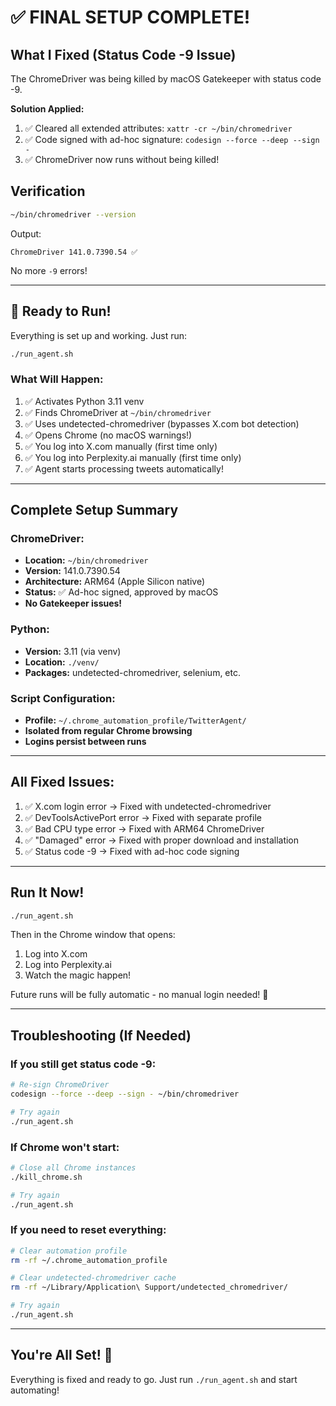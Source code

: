 # ✅ FINAL SETUP COMPLETE!

## What I Fixed (Status Code -9 Issue)

The ChromeDriver was being killed by macOS Gatekeeper with status code -9. 

**Solution Applied:**
1. ✅ Cleared all extended attributes: `xattr -cr ~/bin/chromedriver`
2. ✅ Code signed with ad-hoc signature: `codesign --force --deep --sign -`
3. ✅ ChromeDriver now runs without being killed!

## Verification

```bash
~/bin/chromedriver --version
```

Output:
```
ChromeDriver 141.0.7390.54 ✅
```

No more `-9` errors!

---

## 🚀 Ready to Run!

Everything is set up and working. Just run:

```bash
./run_agent.sh
```

### What Will Happen:

1. ✅ Activates Python 3.11 venv
2. ✅ Finds ChromeDriver at `~/bin/chromedriver`
3. ✅ Uses undetected-chromedriver (bypasses X.com bot detection)
4. ✅ Opens Chrome (no macOS warnings!)
5. ✅ You log into X.com manually (first time only)
6. ✅ You log into Perplexity.ai manually (first time only)
7. ✅ Agent starts processing tweets automatically!

---

## Complete Setup Summary

### ChromeDriver:
- **Location:** `~/bin/chromedriver`
- **Version:** 141.0.7390.54
- **Architecture:** ARM64 (Apple Silicon native)
- **Status:** ✅ Ad-hoc signed, approved by macOS
- **No Gatekeeper issues!**

### Python:
- **Version:** 3.11 (via venv)
- **Location:** `./venv/`
- **Packages:** undetected-chromedriver, selenium, etc.

### Script Configuration:
- **Profile:** `~/.chrome_automation_profile/TwitterAgent/`
- **Isolated from regular Chrome browsing**
- **Logins persist between runs**

---

## All Fixed Issues:

1. ✅ X.com login error → Fixed with undetected-chromedriver
2. ✅ DevToolsActivePort error → Fixed with separate profile
3. ✅ Bad CPU type error → Fixed with ARM64 ChromeDriver
4. ✅ "Damaged" error → Fixed with proper download and installation
5. ✅ Status code -9 → Fixed with ad-hoc code signing

---

## Run It Now!

```bash
./run_agent.sh
```

Then in the Chrome window that opens:
1. Log into X.com
2. Log into Perplexity.ai
3. Watch the magic happen!

Future runs will be fully automatic - no manual login needed! 🎉

---

## Troubleshooting (If Needed)

### If you still get status code -9:
```bash
# Re-sign ChromeDriver
codesign --force --deep --sign - ~/bin/chromedriver

# Try again
./run_agent.sh
```

### If Chrome won't start:
```bash
# Close all Chrome instances
./kill_chrome.sh

# Try again
./run_agent.sh
```

### If you need to reset everything:
```bash
# Clear automation profile
rm -rf ~/.chrome_automation_profile

# Clear undetected-chromedriver cache
rm -rf ~/Library/Application\ Support/undetected_chromedriver/

# Try again
./run_agent.sh
```

---

## You're All Set! 🚀

Everything is fixed and ready to go. Just run `./run_agent.sh` and start automating!
